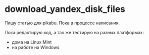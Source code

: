 # download_yandex_disk_files
Пишу статью для pikabu. Пока в процессе написания.

Пока редактирую код, а так же тестирую на разных платформах:
- дома на Linux Mint
- на работе на Windows
